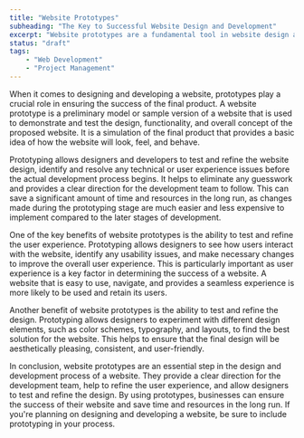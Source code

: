 ```yaml
---
title: "Website Prototypes"
subheading: "The Key to Successful Website Design and Development"
excerpt: "Website prototypes are a fundamental tool in website design and development. They allow designers to test and refine the design, improve the user experience, and ensure the success of the final product. Prototyping helps identify and resolve technical and usability issues, leading to a seamless and user-friendly website. By including prototyping in the process, businesses can save time and resources while ensuring the success of their website."
status: "draft"
tags:
    - "Web Development"
    - "Project Management"
---
```


When it comes to designing and developing a website, prototypes play a crucial role in ensuring the success of the final product. A website prototype is a preliminary model or sample version of a website that is used to demonstrate and test the design, functionality, and overall concept of the proposed website. It is a simulation of the final product that provides a basic idea of how the website will look, feel, and behave.

Prototyping allows designers and developers to test and refine the website design, identify and resolve any technical or user experience issues before the actual development process begins. It helps to eliminate any guesswork and provides a clear direction for the development team to follow. This can save a significant amount of time and resources in the long run, as changes made during the prototyping stage are much easier and less expensive to implement compared to the later stages of development.

One of the key benefits of website prototypes is the ability to test and refine the user experience. Prototyping allows designers to see how users interact with the website, identify any usability issues, and make necessary changes to improve the overall user experience. This is particularly important as user experience is a key factor in determining the success of a website. A website that is easy to use, navigate, and provides a seamless experience is more likely to be used and retain its users.

Another benefit of website prototypes is the ability to test and refine the design. Prototyping allows designers to experiment with different design elements, such as color schemes, typography, and layouts, to find the best solution for the website. This helps to ensure that the final design will be aesthetically pleasing, consistent, and user-friendly.

In conclusion, website prototypes are an essential step in the design and development process of a website. They provide a clear direction for the development team, help to refine the user experience, and allow designers to test and refine the design. By using prototypes, businesses can ensure the success of their website and save time and resources in the long run. If you're planning on designing and developing a website, be sure to include prototyping in your process.
